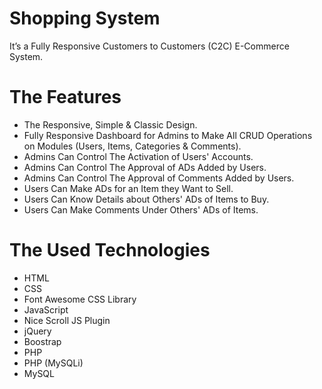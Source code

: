 # Shopping System
It’s a Fully Responsive Customers to Customers (C2C) E-Commerce System.

# The Features
* The Responsive, Simple & Classic Design.
* Fully Responsive Dashboard for Admins to Make All CRUD Operations on Modules
  (Users, Items, Categories & Comments).
* Admins Can Control The Activation of Users' Accounts.
* Admins Can Control The Approval of ADs Added by Users.
* Admins Can Control The Approval of Comments Added by Users.
* Users Can Make ADs for an Item they Want to Sell.
* Users Can Know Details about Others' ADs of Items to Buy.
* Users Can Make Comments Under Others' ADs of Items.

# The Used Technologies
* HTML
* CSS
* Font Awesome CSS Library
* JavaScript
* Nice Scroll JS Plugin
* jQuery
* Boostrap
* PHP
* PHP (MySQLi)
* MySQL
